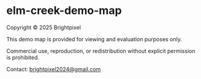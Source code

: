 # elm-creek-demo-map

Copyright © 2025 Brightpixel

This demo map is provided for viewing and evaluation purposes only.

Commercial use, reproduction, or redistribution without explicit permission is prohibited.

Contact: brightpixel2024@gmail.com
